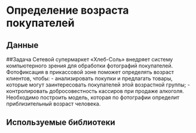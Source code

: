 # Определение возраста покупателей

## Данные

##Задача
Сетевой супермаркет «Хлеб-Соль» внедряет систему компьютерного зрения для обработки фотографий покупателей. Фотофиксация в прикассовой зоне поможет определять возраст клиентов, чтобы:
    - анализировать покупки и предлагать товары, которые могут заинтересовать покупателей этой возрастной группы;
    - контролировать добросовестность кассиров при продаже алкоголя.    
Необходимо построить модель, которая по фотографии определит приблизительный возраст человека.

## Используемые библиотеки
